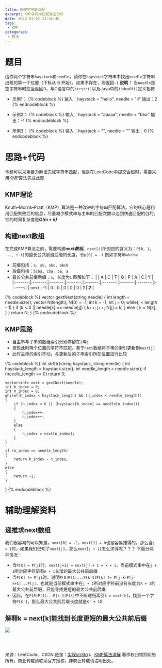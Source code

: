 ```yaml
---
title: KMP字符串匹配
excerpt: KMP字符串匹配算法分析
date: 2022-03-02 21:36:46
tags:
 - KMP
categories:
 - 算法
---
```


# 题目
给你两个字符串`haystack`和`needle`，请你在`haystack`字符串中找出`needle`字符串出现的第一个位置（下标从 0 开始）。如果不存在，则返回`-1`
**说明：**
当`needle`是空字符串时应当返回0，与C语言中的`strstr()`以及Java中的`indexOf()`定义相符

- 示例1：
{% codeblock %}
	输入：haystack = "hello", needle = "ll"
	输出：2
{% endcodeblock %}

- 示例2：
{% codeblock %}
	输入：haystack = "aaaaa", needle = "bba"
	输出：-1
{% endcodeblock %}

- 示例3：
{% codeblock %}
	输入：haystack = "", needle = ""
	输出：0
{% endcodeblock %}

# 思路+代码
本题可以采用暴力解法完成字符串匹配，但是在LeetCode中提交会超时，需要采用KMP算法完成此题

## KMP理论
Knuth–Morris–Pratt（KMP）算法是一种改进的字符串匹配算法，它的核心是利用匹配失败后的信息，尽量减少模式串与主串的匹配次数以达到快速匹配的目的。它的时间复杂度是***O(m + n)***

## 构建next数组
在完成KMP算法之前，需要构建***next数组***。`next[i]`所对应的含义为：`P[0, 1, ..., i-1]`的最长公共前缀后缀的长度，令`p[0] = -1`
例如字符串`abcba`:
- 前缀包括：`a, ab, abc, abcb`
- 后缀包括：`bcba, cba, ba, a`
- 最长公共前缀后缀：`a`，长度为`1`
图解如下：
|         |    A    |    C    |    T    |    G    |    P    |    A    |    C    |    Y    |
|:-------:|:-------:|:-------:|:-------:|:-------:|:-------:|:-------:|:-------:|:-------:|
|   next  |   -1    |    0    |    0    |    0    |    0    |    0    | ***1*** | ***2*** |

{% codeblock %}
	vector<int> gextNext(string needle)
    {
        int length = needle.size();
        vector<int> N(length);
        N[0] = -1;
        int k = -1;
        int j = 0;
        while(j < length - 1)
        {
            if (k < 0 || needle[k] == needle[j])
            {
                k++;
                j++;
                N[j] = k;
            }
            else
            {
                k = N[k];
            }
        }
        return N;
    }
{% endcodeblock %}

## KMP思路
- 当主串与子串的数组索引分别停留在`i`与`j`
- 发现此时两个位置的字符不匹配，基于`next`数组将子串的索引更新到`next[j]`
- 此时主串的索引不动，与更新后的子串索引所在位置进行比较

{% codeblock %}
	int strStr(string haystack, string needle) {
    int haystack_length = haystack.size();
    int needle_length = needle.size();
    if (needle_length == 0)
        return 0;

    vector<int> next = gextNext(needle);
    int h_index = 0;
    int n_index = 0;
    while((h_index < haystack_length) && (n_index < needle_length))
    {
        if (n_index < 0 || (haystack[h_index] == needle[n_index]))
        {
            h_index++;
            n_index++;
        }
        else
        {
            n_index = next[n_index];
        }
    }

    if (n_index == needle_length)
    {
        return h_index - n_index;
    }
    else
    {
        return -1;
    }
}
{% endcodeblock %}

# 辅助理解资料

## 递推求next数组
我们很容易的可以知道，`next[0] = -1`，`next[1] = 0`也是容易推得的。那么当`j > 1`时，如果我们已知了`next[j]`，那么`next[j + 1]`怎么求得呢？？？
下面分两种情况：
- 当`P[K] = P[j]`时，`next[j+1] = next[j] + 1 = k + 1`，当前模式串中在`j + 1`所对应字符前有`K + 1`长度的最大公共前后缀
- 当`P[K] != P[j]`时，说明`P[0]P[1]...P[k-1]P[k] != P[j-k]P[j-k+1]...P[j]`，也就是当前模式串中在`j + 1`所对应字符前没有长度为`K + 1`的最大公共前后缀，只能寻找更短的最大公共前后缀
- 因此，在`P[0]P[1]...P[k-1]P[k]`中不断递归索引`k = next[k]`，找到一个字符`P[K']`，那么最大公共前后缀长度就是`K' + 1`S

## 解释k = next[k]能找到长度更短的最大公共前后缀
![](https://cdn.jsdelivr.net/gh/MinghuiJia/CDN-source/KMP_String_Match/KMP1.png)

<br>
<br>


来源：LeetCode、CSDN
链接：[实现strStr()](https://leetcode-cn.com/leetbook/read/array-and-string/cm5e2/)、[KMP算法详解](https://blog.csdn.net/yyzsir/article/details/89462339)
著作权归领扣网络所有。商业转载请联系官方授权，非商业转载请注明出处。
